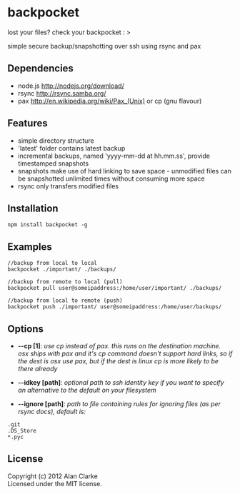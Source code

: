 # backpocket

lost your files? check your backpocket : >

simple secure backup/snapshotting over ssh using rsync and pax

## Dependencies
- node.js http://nodejs.org/download/
- rsync http://rsync.samba.org/
- pax http://en.wikipedia.org/wiki/Pax_(Unix) or cp (gnu flavour)

## Features
- simple directory structure
- 'latest' folder contains latest backup
- incremental backups, named 'yyyy-mm-dd at hh.mm.ss', provide timestamped snapshots
- snapshots make use of hard linking to save space - unmodified files can be snapshotted unlimited times without consuming more space
- rsync only transfers modified files

## Installation
```
npm install backpocket -g
```

## Examples
```
//backup from local to local
backpocket ./important/ ./backups/  

//backup from remote to local (pull)
backpocket pull user@someipaddress:/home/user/important/ ./backups/  

//backup from local to remote (push)
backpocket push ./important/ user@someipaddress:/home/user/backups/
```

## Options

- **--cp [1]**: *use cp instead of pax. this runs on the destination machine. osx ships with pax and it's cp command doesn't support hard links, so if the dest is osx use pax, but if the dest is linux cp is more likely to be there already*

- **--idkey [path]**: *optional path to ssh identity key if you want to specify an alternative to the default on your filesystem*

- **--ignore [path]**: *path to file containing rules for ignoring files (as per rsync docs), default is:*

```
.git
.DS_Store
*.pyc
```


## License
Copyright (c) 2012 Alan Clarke  
Licensed under the MIT license.
